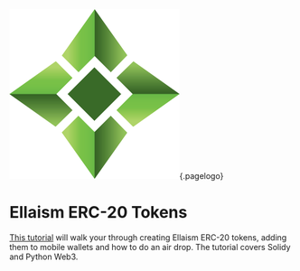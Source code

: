 ![Logo](/uploads/logo.png "Logo"){.pagelogo}
<!-- TITLE: Tutorials -->
<!-- SUBTITLE: A stable network with no premine and no dev fees -->


# Ellaism ERC-20 Tokens
[This tutorial](/tutorials/create-and-deploy-ellaism-tokens) will walk your through creating Ellaism ERC-20 tokens, adding them to mobile wallets and how to do an air drop.  The tutorial covers Solidy and Python Web3.